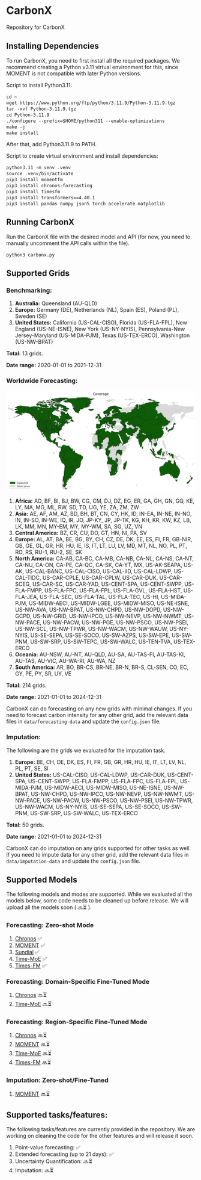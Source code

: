 # CarbonX
Repository for CarbonX

## Installing Dependencies
To run CarbonX, you need to first install all the required packages. We recommend creating a Python v3.11 virtual environment for this, since MOMENT is not compatible with later Python versions.

Script to install Python3.11:
```
cd ~
wget https://www.python.org/ftp/python/3.11.9/Python-3.11.9.tgz
tar -xvf Python-3.11.9.tgz
cd Python-3.11.9
./configure --prefix=$HOME/python311 --enable-optimizations
make -j
make install
```
After that, add Python3.11.9 to PATH.

Script to create virtual environment and install dependencies:
```
python3.11 -m venv .venv
source .venv/bin/activate
pip3 install momentfm
pip3 install chronos-forecasting
pip3 install timesfm
pip3 install transformers==4.40.1
pip3 install pandas numpy json5 torch accelerate matplotlib
```

## Running CarbonX
Run the CarbonX file with the desired model and API (for now, you need to manually uncomment the API calls within the file).
```
python3 carbonx.py 
```

## Supported Grids

### Benchmarking:

1. **Australia:** Queensland (AU-QLD)
2. **Europe:** Germany (DE), Netherlands (NL), Spain (ES), Poland (PL), Sweden (SE)
3. **United States:** California (US-CAL-CISO), Florida (US-FLA-FPL), New England (US-NE-ISNE), New York (US-NY-NYIS), Pennsylvania-New Jersey-Maryland (US-MIDA-PJM), Texas (US-TEX-ERCO), Washington (US-NW-BPAT)
   
**Total:** 13 grids.

**Date range:** 2020-01-01 to 2021-12-31

### Worldwide Forecasting:

![Coverage](img/coverage-map.png)

1. **Africa:** AO, BF, BI, BJ, BW, CG, CM, DJ, DZ, EG, ER, GA, GH, GN, GQ, KE, LY, MA, MG, ML, RW, SD, TD, UG, YE, ZA, ZM, ZW
2. **Asia:** AE, AF, AM, AZ, BD, BH, BT, CN, CY, HK, ID, IN-EA, IN-NE, IN-NO, IN, IN-SO, IN-WE, IQ, IR, JO, JP-KY, JP, JP-TK, KG, KH, KR, KW, KZ, LB, LK, MM, MN, MY-EM, MY, MY-WM, SA, SG, UZ, VN
3. **Central America:** BZ, CR, CU, DO, GT, HN, NI, PA, SV
4. **Europe:** AL, AT, BA, BE, BG, BY, CH, CZ, DE, DK, EE, ES, FI, FR, GB-NIR, GB, GE, GL, GR, HR, HU, IE, IS, IT, LT, LU, LV, MD, MT, NL, NO, PL, PT, RO, RS, RU-1, RU-2, SE, SK 
5. **North America:** CA-AB, CA-BC, CA-MB, CA-NB, CA-NL, CA-NS, CA-NT, CA-NU, CA-ON, CA-PE, CA-QC, CA-SK, CA-YT, MX, US-AK-SEAPA, US-AK, US-CAL-BANC, US-CAL-CISO, US-CAL-IID, US-CAL-LDWP, US-CAL-TIDC, US-CAR-CPLE, US-CAR-CPLW, US-CAR-DUK, US-CAR-SCEG, US-CAR-SC, US-CAR-YAD, US-CENT-SPA, US-CENT-SWPP, US-FLA-FMPP, US-FLA-FPC, US-FLA-FPL, US-FLA-GVL, US-FLA-HST, US-FLA-JEA, US-FLA-SEC, US-FLA-TAL, US-FLA-TEC, US-HI, US-MIDA-PJM, US-MIDW-AECI, US-MIDW-LGEE, US-MIDW-MISO, US-NE-ISNE, US-NW-AVA, US-NW-BPAT, US-NW-CHPD, US-NW-DOPD, US-NW-GCPD, US-NW-GRID, US-NW-IPCO, US-NW-NEVP, US-NW-NWMT, US-NW-PACE, US-NW-PACW, US-NW-PGE, US-NW-PSCO, US-NW-PSEI, US-NW-SCL, US-NW-TPWR, US-NW-WACM, US-NW-WAUW, US-NY-NYIS, US-SE-SEPA, US-SE-SOCO, US-SW-AZPS, US-SW-EPE, US-SW-PNM, US-SW-SRP, US-SW-TEPC, US-SW-WALC, US-TEN-TVA, US-TEX-ERCO
6. **Oceania:** AU-NSW, AU-NT, AU-QLD, AU-SA, AU-TAS-FI, AU-TAS-KI, AU-TAS, AU-VIC, AU-WA-RI, AU-WA, NZ
7. **South America:** AR, BO, BR-CS, BR-NE, BR-N, BR-S, CL-SEN, CO, EC, GY, PE, PY, SR, UY, VE

**Total:** 214 grids. 

**Date range:** 2021-01-01 to 2024-12-31

CarbonX can do forecasting on any new grids with minimal changes. If you need to forecast carbon intensity for any other grid, add the relevant data files in ```data/forecasting-data``` and update the ```config.json``` file.

### Imputation:
The following are the grids we evaluated for the imputation task. 

1. **Europe:** BE, CH, DE, DK, ES, FI, FR, GB, GR, HR, HU, IE, IT, LT, LV, NL, PL, PT, SE, SI
2. **United States:** US-CAL-CISO, US-CAL-LDWP, US-CAR-DUK, US-CENT-SPA, US-CENT-SWPP, US-FLA-FMPP, US-FLA-FPC, US-FLA-FPL, US-MIDA-PJM, US-MIDW-AECI, US-MIDW-MISO, US-NE-ISNE, US-NW-BPAT, US-NW-CHPD, US-NW-IPCO, US-NW-NEVP, US-NW-NWMT, US-NW-PACE, US-NW-PACW, US-NW-PSCO, US-NW-PSEI, US-NW-TPWR, US-NW-WACM, US-NY-NYIS, US-SE-SEPA, US-SE-SOCO, US-SW-PNM, US-SW-SRP, US-SW-WALC, US-TEX-ERCO

**Total:** 50 grids.

**Date range:** 2021-01-01 to 2024-12-31

CarbonX can do imputation on any grids supported for other tasks as well. If you need to impute data for any other grid, add the relevant data files in ```data/imputation-data``` and update the ```config.json``` file.

## Supported Models

The following models and modes are supported. While we evaluated all the models below, some code needs to be cleaned up before release. We will upload all the models soon ( :soon::hourglass_flowing_sand: ).

### Forecasting: Zero-shot Mode

1. [Chronos](https://github.com/amazon-science/chronos-forecasting) :white_check_mark:
2. [MOMENT](https://github.com/moment-timeseries-foundation-model/moment) :white_check_mark:
3. [Sundial](https://github.com/thuml/Sundial/tree/main) :white_check_mark:
4. [Time-MoE](https://github.com/Time-MoE/Time-MoE) :white_check_mark:
5. [Times-FM](https://github.com/google-research/timesfm) :white_check_mark:

### Forecasting: Domain-Specific Fine-Tuned Mode
1. [Chronos](https://github.com/amazon-science/chronos-forecasting) :soon::hourglass_flowing_sand:
2. [Time-MoE](https://github.com/Time-MoE/Time-MoE) :soon::hourglass_flowing_sand:

### Forecasting: Region-Specific Fine-Tuned Mode
1. [Chronos](https://github.com/amazon-science/chronos-forecasting) :soon::hourglass_flowing_sand:
2. [MOMENT](https://github.com/moment-timeseries-foundation-model/moment) :soon::hourglass_flowing_sand:
3. [Time-MoE](https://github.com/Time-MoE/Time-MoE) :soon::hourglass_flowing_sand:
4. [Times-FM](https://github.com/google-research/timesfm) :soon::hourglass_flowing_sand:

### Imputation: Zero-shot/Fine-Tuned
1. [MOMENT](https://github.com/moment-timeseries-foundation-model/moment) :soon::hourglass_flowing_sand:


## Supported tasks/features:
The following tasks/features are currently provided in the repository. We are working on cleaning the code for the other features and will release it soon.

1. Point-value forecasting: :white_check_mark:
2. Extended forecasting (up to 21 days): :white_check_mark:
3. Uncertainty Quantification: :soon::hourglass_flowing_sand:
4. Imputation: :soon::hourglass_flowing_sand:




